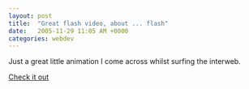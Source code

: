 ```yaml
---
layout: post
title:  "Great flash video, about ... flash"
date:   2005-11-29 11:05 AM +0000
categories: webdev
---
```

Just a great little animation I come across whilst surfing the interweb.

<a href="http://www.nectarine.com.au/virtualstudios/flash8/flash8.htm">Check it out</a>